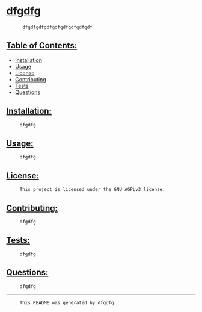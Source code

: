 # [dfgdfg](#dfgdfg)

          dfgdfgdfgdfgdfgdfgdfgdfgdf
     
 ## [Table of Contents:](#table-of-contents:)
     
  - [Installation](#installation)
  - [Usage](#usage)
  - [License](#license)
  - [Contributing](#contributing)
  - [Tests](#tests)
  - [Questions](#questions)
     
 ## [Installation:](#installation:)
     
         dfgdfg
     
 ## [Usage:](#usage:)
     
         dfgdfg
     
 ## [License:](#license:)
     
         This project is licensed under the GNU AGPLv3 license.
     
 ## [Contributing:](#contributing:)
     
         dfgdfg
     
 ## [Tests:](#tests:)
     
         dfgdfg
     
 ## [Questions:](#questions:)
     
         dfgdfg
     
 ------------------------------------------------------------------------------------------------
     
         This README was generated by dfgdfg